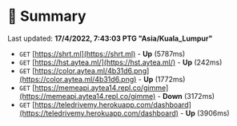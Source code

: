 # 📖 Summary
Last updated: **17/4/2022, 7:43:03 PTG "Asia/Kuala_Lumpur"**

- `GET` [https://shrt.ml](https://shrt.ml) - **Up** (5787ms)
- `GET` [https://hst.aytea.ml/](https://hst.aytea.ml/) - **Up** (242ms)
- `GET` [https://color.aytea.ml/4b31d6.png](https://color.aytea.ml/4b31d6.png) - **Up** (1772ms)
- `GET` [https://memeapi.aytea14.repl.co/gimme](https://memeapi.aytea14.repl.co/gimme) - **Down** (3172ms)
- `GET` [https://teledrivemy.herokuapp.com/dashboard](https://teledrivemy.herokuapp.com/dashboard) - **Up** (3906ms)
